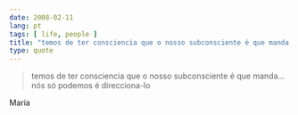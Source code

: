 ```yaml
---
date: 2008-02-11
lang: pt
tags: [ life, people ]
title: "temos de ter consciencia que o nosso subconsciente é que manda... nós"
type: quote
---
```


> temos de ter consciencia que o nosso subconsciente é que manda... nós
> só podemos é direcciona-lo

Maria

